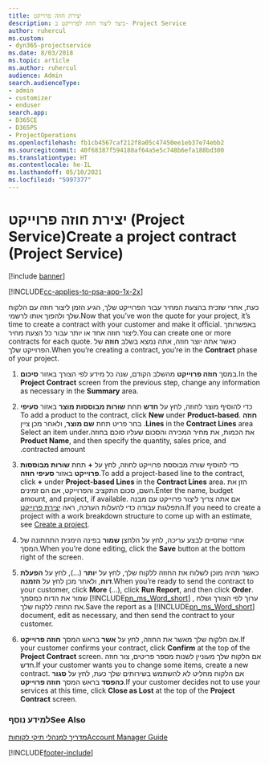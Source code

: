 ```yaml
---
title: יצירת חוזה פרוייקט
description: כיצד ליצור חוזה לפרוייקט ב- Project Service
author: ruhercul
ms.custom:
- dyn365-projectservice
ms.date: 8/03/2018
ms.topic: article
ms.author: ruhercul
audience: Admin
search.audienceType:
- admin
- customizer
- enduser
search.app:
- D365CE
- D365PS
- ProjectOperations
ms.openlocfilehash: fb1cb4567caf212f8a05c47450ee1eb37e74ebb2
ms.sourcegitcommit: 40f68387f594180af64a5e5c748b6efa188bd300
ms.translationtype: HT
ms.contentlocale: he-IL
ms.lasthandoff: 05/10/2021
ms.locfileid: "5997377"
---
```

# <a name="create-a-project-contract-project-service"></a><span data-ttu-id="c47af-103">יצירת חוזה פרוייקט (Project Service)</span><span class="sxs-lookup"><span data-stu-id="c47af-103">Create a project contract (Project Service)</span></span>

[!include [banner](../includes/psa-now-project-operations.md)]

[!INCLUDE[cc-applies-to-psa-app-1x-2x](../includes/cc-applies-to-psa-app-1x-2x.md)]

<span data-ttu-id="c47af-104">כעת, אחרי שזכית בהצעת המחיר עבור הפרוייקט שלך, הגיע הזמן ליצור חוזה עם הלקוח שלך ולהפוך אותו לרשמי.</span><span class="sxs-lookup"><span data-stu-id="c47af-104">Now that you’ve won the quote for your project, it’s time to create a contract with your customer and make it official.</span></span> <span data-ttu-id="c47af-105">באפשרותך ליצור חוזה אחד או יותר עבור כל הצעת מחיר.</span><span class="sxs-lookup"><span data-stu-id="c47af-105">You can create one or more contracts for each quote.</span></span> <span data-ttu-id="c47af-106">כאשר אתה יוצר חוזה, אתה נמצא בשלב **חוזה** של הפרוייקט שלך.</span><span class="sxs-lookup"><span data-stu-id="c47af-106">When you’re creating a contract, you’re in the **Contract** phase of your project.</span></span>  
  
1. <span data-ttu-id="c47af-107">במסך **חוזה פרוייקט** מהשלב הקודם, שנה כל מידע לפי הצורך באזור **סיכום**.</span><span class="sxs-lookup"><span data-stu-id="c47af-107">In the **Project Contract** screen from the previous step, change any information as necessary in the **Summary** area.</span></span>  
  
2. <span data-ttu-id="c47af-108">כדי להוסיף מוצר לחוזה, לחץ על **חדש** תחת **‏‫שורות מבוססות מוצר** באזור **סעיפי חוזה** .</span><span class="sxs-lookup"><span data-stu-id="c47af-108">To add a product to the contract, click **New** under **Product-based Lines** in the **Contract Lines** area.</span></span> <span data-ttu-id="c47af-109">בחר פריט תחת **שם מוצר**, ולאחר מכן ציין את הכמות, את מחיר המכירה ו‏‫‏‫הסכום שעליו סוכם בחוזה‬‬.</span><span class="sxs-lookup"><span data-stu-id="c47af-109">Select an item under **Product Name**, and then specify the quantity, sales price, and contracted amount.</span></span>  
  
3. <span data-ttu-id="c47af-110">כדי להוסיף שורה מבוססת פרוייקט לחוזה, לחץ על **+** תחת **שורות מבוססות פרוייקט** באזור **סעיפי חוזה**.</span><span class="sxs-lookup"><span data-stu-id="c47af-110">To add a project-based line to the contract, click **+** under **Project-based Lines** in the **Contract Lines** area.</span></span> <span data-ttu-id="c47af-111">הזן את השם, סכום התקציב והפרוייקט, אם הם זמינים.</span><span class="sxs-lookup"><span data-stu-id="c47af-111">Enter the name, budget amount, and project, if available.</span></span> <span data-ttu-id="c47af-112">אם אתה צריך ליצור פרוייקט עם מבנה התפלגות עבודה כדי להעלות הערכה, ראה [יצירת פרוייקט](../psa/create-project.md).</span><span class="sxs-lookup"><span data-stu-id="c47af-112">If you need to create a project with a work breakdown structure to come up with an estimate, see [Create a project](../psa/create-project.md).</span></span>  
  
4. <span data-ttu-id="c47af-113">אחרי שתסיים לבצע עריכה, לחץ על הלחצן **שמור** בפינה הימנית התחתונה של המסך.</span><span class="sxs-lookup"><span data-stu-id="c47af-113">When you’re done editing, click the **Save** button at the bottom right of the screen.</span></span>  
  
5. <span data-ttu-id="c47af-114">כאשר תהיה מוכן לשלוח את החוזה ללקוח שלך, לחץ על **יותר** (...), לחץ על **הפעלת דוח**, ולאחר מכן לחץ על **הזמנה**.</span><span class="sxs-lookup"><span data-stu-id="c47af-114">When you’re ready to send the contract to your customer, click **More** (…), click **Run Report**, and then click **Order**.</span></span> <span data-ttu-id="c47af-115">שמור את הדוח כמסמך [!INCLUDE[pn_ms_Word_short](../includes/pn-ms-word-short.md)] , ערוך לפי הצורך ושלח את החוזה ללקוח שלך.</span><span class="sxs-lookup"><span data-stu-id="c47af-115">Save the report as a [!INCLUDE[pn_ms_Word_short](../includes/pn-ms-word-short.md)] document, edit as necessary, and then send the contract to your customer.</span></span>  
  
6. <span data-ttu-id="c47af-116">אם הלקוח שלך מאשר את החוזה, לחץ על **אשר** בראש המסך **חוזה פרוייקט**.</span><span class="sxs-lookup"><span data-stu-id="c47af-116">If your customer confirms your contract, click **Confirm** at the top of the **Project Contract** screen.</span></span> <span data-ttu-id="c47af-117">אם הלקוח שלך מעוניין לשנות מספר פריטים, צור חוזה חדש.</span><span class="sxs-lookup"><span data-stu-id="c47af-117">If your customer wants you to change some items, create a new contract.</span></span> <span data-ttu-id="c47af-118">אם הלקוח מחליט לא להשתמש בשירותים שלך כעת, לחץ על **סגור כהפסד** בראש המסך **חוזה פרוייקט**.</span><span class="sxs-lookup"><span data-stu-id="c47af-118">If your customer decides not to use your services at this time, click **Close as Lost** at the top of the **Project Contract** screen.</span></span>  
  
### <a name="see-also"></a><span data-ttu-id="c47af-119">למידע נוסף</span><span class="sxs-lookup"><span data-stu-id="c47af-119">See Also</span></span>  
 [<span data-ttu-id="c47af-120">מדריך למנהלי תיקי לקוחות</span><span class="sxs-lookup"><span data-stu-id="c47af-120">Account Manager Guide</span></span>](../psa/account-manager-guide.md)


[!INCLUDE[footer-include](../includes/footer-banner.md)]